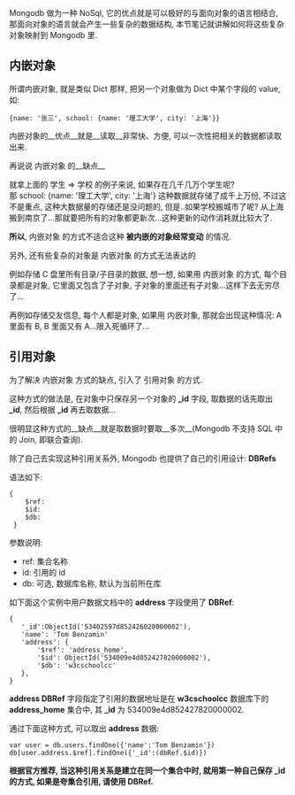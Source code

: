 Mongodb 做为一种 NoSql, 它的优点就是可以极好的与面向对象的语言相结合, 那面向对象的语言就会产生一些复杂的数据结构, 本节笔记就讲解如何将这些复杂对象映射到 Mongodb 里.

## 内嵌对象
所谓内嵌对象, 就是类似 Dict 那样, 把另一个对象做为 Dict 中某个字段的 value, 如:

```
{name: '张三', school: {name: '理工大学', city: '上海'}}
```

内嵌对象的__优点__就是__读取__非常快、方便, 可以一次性把相关的数据都读取出来.

再说说 内嵌对象 的__缺点__

就拿上面的 学生 =\> 学校 的例子来说, 如果存在几千几万个学生呢?<br>
那 school: {name: '理工大学', city: '上海'} 这种数据就存储了成千上万份, 不过这不是重点, 这种大数据量的存储还是没问题的, 但是..如果学校搬城市了呢? 从上海搬到南京了...那就要把所有的对象都更新次...这种更新的动作消耗就比较大了.

__所以__, 内嵌对象 的方式不适合这种 __被内嵌的对象经常变动__ 的情况.

另外, 还有些复杂的对象是 内嵌对象 的方式无法表达的

例如存储 C 盘里所有目录/子目录的数据, 想一想, 如果用 内嵌对象 的方式, 每个目录都是对象, 它里面又包含了子对象, 子对象的里面还有子对象...这样下去无穷尽了...

再例如存储交友信息, 每个人都是对象, 如果用 内嵌对象,  那就会出现这种情况: A 里面有 B, B 里面又有 A...限入死循环了...

## 引用对象
为了解决 内嵌对象 方式的缺点, 引入了 引用对象 的方式.

这种方式的做法是, 在对象中只保存另一个对象的 __\_id__ 字段, 取数据的话先取出 __\_id__, 然后根据 __\_id__ 再去取数据...

很明显这种方式的__缺点__就是取数据时要取__多次__(Mongodb 不支持 SQL 中的 Join, 即联合查询).

除了自己去实现这种引用关系外, Mongodb 也提供了自己的引用设计: __DBRefs__

语法如下:

```
{
    $ref:
    $id:
    $db:
 }
```

参数说明:

- ref: 集合名称
- id: 引用的 id
- db: 可选, 数据库名称, 默认为当前所在库

如下面这个实例中用户数据文档中的 __address__ 字段使用了 __DBRef__:

```
{
   '_id':ObjectId('53402597d852426020000002'),
   'name': 'Tom Benzamin'
   'address': {
       '$ref': 'address_home',
       '$id': ObjectId('534009e4d852427820000002'),
       '$db': 'w3cschoolcc'
   },
}
```

__address DBRef__ 字段指定了引用的数据地址是在 __w3cschoolcc__ 数据库下的 __address_home__ 集合中,  其 __\_id__ 为 534009e4d852427820000002.

通过下面这种方式, 可以取出 __address__ 数据:

```
var user = db.users.findOne({'name':'Tom Benzamin'})
db[user.address.$ref].findOne({'_id':(dbRef.$id)})
```

__根据官方推荐,  当这种引用关系是建立在同一个集合中时, 就用第一种自己保存 \_id 的方式, 如果是夸集合引用, 请使用 DBRef.__
